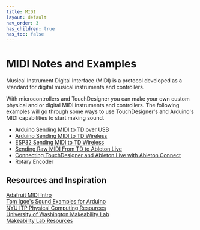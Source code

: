 ```yaml
---
title: MIDI
layout: default
nav_order: 3
has_children: true
has_toc: false
---
```

# MIDI Notes and Examples

Musical Instrument Digital Interface (MIDI) is a protocol developed as a standard for digital musical instruments and controllers.  

With microcontrollers and TouchDesigner you can make your own custom physical and  or digital MIDI instruments and controllers.  The following examples will go through some ways to use TouchDesigner's and Arduino's MIDI capabilities to start making sound.


- [Arduino Sending MIDI to TD over USB](midi-usb-arduino.md)
- [Arduino Sending MIDI to TD Wireless](midi-ble-arduino.md)
- [ESP32 Sending MIDI to TD Wireless]()
- [Sending Raw MIDI From TD to Ableton Live]()
- [Connecting TouchDesigner and Ableton Live with Ableton Connect](midi-usb-ableton.md)
- Rotary Encoder

## Resources and Inspiration

[Adafruit MIDI Intro](https://learn.adafruit.com/web-ble-midi/overview)  
[Tom Igoe's Sound Examples for Arduino](https://tigoe.github.io/SoundExamples)  
[NYU ITP Physical Computing Resources](https://itp.nyu.edu/physcomp/)  
[University of Washington Makeability Lab](https://makeabilitylab.cs.washington.edu/)  
[Makeability Lab Resources](https://makeabilitylab.github.io/physcomp/communication/handpose-serial.html)  


